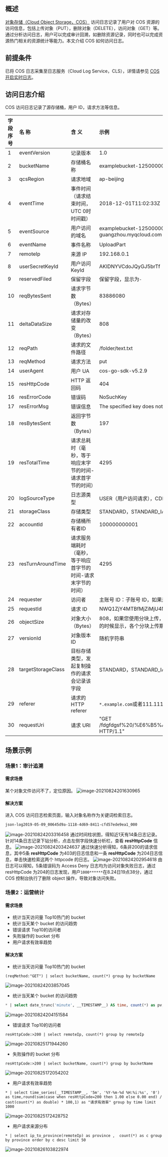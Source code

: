 ## 概述 

[对象存储（Cloud Object Storage，COS）](https://console.cloud.tencent.com/cos5) 访问日志记录了用户对 COS 资源的访问信息，包括上传对象（PUT），删除对象（DELETE），访问对象（GET）等。通过分析访问日志，用户可以完成审计回溯，如删除资源记录，同时也可以完成资源热门相关的资源统计等能力。本文介绍 COS 如何访问日志。


## 前提条件

已将 COS 日志采集至日志服务（Cloud Log Service，CLS），详情请参见 [COS 开启实时日志](https://cloud.tencent.com/document/product/614/62137)。


## 访问日志介绍

COS 访问日志记录了源存储桶，用户 ID，请求方法等信息。

| 字段序号 | 名 称              | 含 义                                                        | 示例                                                         |
| :------- | :----------------- | :----------------------------------------------------------- | :----------------------------------------------------------- |
| 1        | eventVersion       | 记录版本                                                     | 1.0                                                          |
| 2        | bucketName         | 存储桶名称                                                   | examplebucket-1250000000                                     |
| 3        | qcsRegion          | 请求地域                                                     | ap-beijing                                                   |
| 4        | eventTime          | 事件时间（请求结束时间，UTC 0时 时间戳）                     | 2018-12-01T11:02:33Z                                         |
| 5        | eventSource        | 用户访问的域名                                               | examplebucket-1250000000.cos.ap-guangzhou.myqcloud.com       |
| 6        | eventName          | 事件名称                                                     | UploadPart                                                   |
| 7        | remoteIp           | 来源 IP                                                      | 192.168.0.1                                                  |
| 8        | userSecretKeyId    | 用户访问 KeyId                                               | AKIDNYVCdoJQyGJ5brTf                                         |
| 9        | reservedFiled      | 保留字段                                                     | 保留字段，显示为`-`                                        |
| 10       | reqBytesSent       | 请求字节数（Bytes）                                          | 83886080                                                     |
| 11       | deltaDataSize      | 请求对存储量的改变（Bytes）                                  | 808                                                          |
| 12       | reqPath            | 请求的文件路径                                               | /folder/text.txt                                             |
| 13       | reqMethod          | 请求方法                                                     | put                                                          |
| 14       | userAgent          | 用户 UA                                                      | cos-go-sdk-v5.2.9                                            |
| 15       | resHttpCode        | HTTP 返回码                                                  | 404                                                          |
| 16       | resErrorCode       | 错误码                                                       | NoSuchKey                                                    |
| 17       | resErrorMsg        | 错误信息                                                     | The specified key does not exist.                            |
| 18       | resBytesSent       | 返回字节数（Bytes）                                          | 197                                                          |
| 19       | resTotalTime       | 请求总耗时（毫秒，等于响应末字节的时间-请求首字节的时间）    | 4295                                                         |
| 20       | logSourceType      | 日志源类型                                                   | USER（用户访问请求），CDN（CDN 回源请求）                    |
| 21       | storageClass       | 存储类型                                                     | STANDARD，STANDARD_IA，ARCHIVE                               |
| 22       | accountId          | 存储桶所有者ID                                               | 100000000001                                                 |
| 23       | resTurnAroundTime  | 请求服务端耗时（毫秒，等于响应首字节的时间-请求末字节的时间） | 4295                                                         |
| 24       | requester          | 访问者                                                       | 主账号 ID：子账号 ID，如果是匿名访问则显示`-`。              |
| 25       | requestId          | 请求 ID                                                      | NWQ1ZjY4MTBfMjZiMjU4NjRfOWI1N180NDBiYTY=                     |
| 26       | objectSize         | 对象大小（Bytes）                                            | 808，如果您使用分块上传，objectSize 字段只会在完成上传的时候显示，各个分块上传期间该字段显示`-` |
| 27       | versionId          | 对象版本 ID                                                  | 随机字符串                                                   |
| 28       | targetStorageClass | 目标存储类型，发起复制操作的请求会记录该字段                 | STANDARD，STANDARD_IA，ARCHIVE                               |
| 29       | referer            | 请求的 HTTP referer                                          | `*.example.com`或者111.111.111.1                             |
| 30       | requestUri         | 请求 URI                                                     | "GET /fdgfdgsf%20/%E6%B5%AE%E7%82%B9%E6%95%B0 HTTP/1.1"      |


## 场景示例

### 场景1：审计追溯

#### 需求场景

某个对象文件访问不了，定位原因。
![image-20210824201630965](https://main.qcloudimg.com/raw/27278487fb0dc287d8fd0c2893bea36a.png)

#### 解决方案

进入 COS 访问日志检索页面，输入对象名称作为关键词检索日志。
```
json-log2019-05-09_00645d9a-1118-4d69-8411-cfd57ede9ea1_000
```
![image-20210824203316458](https://main.qcloudimg.com/raw/23497a30f40395ade78356ede3d6e5aa.png)
通过时间柱状图，得知近1天有14条日志记录。针对14条日志记录下钻分析，点击左侧字段快速分析栏，查看 **resHttpCode** 信息。
![image-20210824203424637](https://main.qcloudimg.com/raw/a9aed31374180a80bb946a95b2bd62cd.jpg)
通过快速分析得知，6条非200的请求信息，其中5条 **resHttpCode** 为403的日志信息和一条 **resHttpCode** 为204日志信息，单击快速检索这两个 httpcode 的日志。
![image-20210824202954618](https://main.qcloudimg.com/raw/46fa533cbc164a9115e67d47996ea610.png)
由日志可以得知，5条错误码为 Access Deny 日志均为访问对象失败日志，通过 resHttpCode 为204的日志发现，用户`1000******`在8.24日19点38分，通过 COS 控制台执行了删除 object 操作，导致对象访问失败。

### 场景2：运营统计

#### 需求场景

- 统计当天访问量 Top10热门的 bucket
- 统计当天某个 bucket 的访问趋势
- 错误请求 Top10的访问者
- 失败操作的 bucket 分布
- 用户请求有效率趋势

#### 解决方案

- 统计当天访问量 Top10热门的 bucket
```
(reqMethod:"GET") | select bucketName, count(*) group by bucketName
```
![image-20210824203857045](https://main.qcloudimg.com/raw/1940741d830d1740d153aa8dd5846680.png)
- 统计当天某个 bucket 的访问趋势
```sql
* | select date_trunc('minute', __TIMESTAMP__) AS time, count(*) as pv, reqMethod group by time, reqMethod order by time limit 200
```
![image-20210824204151584](https://main.qcloudimg.com/raw/25dd0853f46113b934339606950e7c9c.png)
- 错误请求 Top10的访问者
```
resHttpCode:>200 | select remoteIp, count(*) group by remoteIp
```
![image-20210825171944260](https://main.qcloudimg.com/raw/c52f013b47511bd348d4734b517bf7ab.png)
- 失败操作的 bucket 分布
```
resHttpCode:>200 | select bucketName, count(*) group by bucketName
```
![image-20210825172054202](https://main.qcloudimg.com/raw/6cd6315f2fd3eea0765cbfe242998e48.png)
- 用户请求有效率趋势
```
* | select time_series(__TIMESTAMP__, '5m', '%Y-%m-%d %H:%i:%s', '0')  as time,round(sum(case when resHttpCode=200 then 1.00 else 0.00 end) / cast(count(*) as double) * 100,1) as "请求有效率" group by time limit 1000
```
![image-20210825172428752](https://main.qcloudimg.com/raw/cf8d9b146e69e66b82dfd229e6f3bbe4.png)
- 用户请求来源分布
```
* | select ip_to_province(remoteIp) as province ,  count(*) as c group by province order by c desc limit 50
```
![image-20210826103822974](https://main.qcloudimg.com/raw/e5a25ac492765be8e41cfb8a9e938f95.png)



